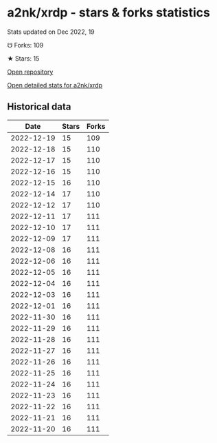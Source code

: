 # a2nk/xrdp - stars & forks statistics

Stats updated on Dec 2022, 19

☋ Forks: 109

★ Stars: 15

[Open repository](https://github.com/a2nk/xrdp)

[Open detailed stats for a2nk/xrdp](https://reviewgithub.com/rep/a2nk/xrdp)

## Historical data
| Date | Stars | Forks |
|------|-------|-------|
| 2022-12-19 | 15 | 109 | 
| 2022-12-18 | 15 | 110 | 
| 2022-12-17 | 15 | 110 | 
| 2022-12-16 | 15 | 110 | 
| 2022-12-15 | 16 | 110 | 
| 2022-12-14 | 17 | 110 | 
| 2022-12-12 | 17 | 110 | 
| 2022-12-11 | 17 | 111 | 
| 2022-12-10 | 17 | 111 | 
| 2022-12-09 | 17 | 111 | 
| 2022-12-08 | 16 | 111 | 
| 2022-12-06 | 16 | 111 | 
| 2022-12-05 | 16 | 111 | 
| 2022-12-04 | 16 | 111 | 
| 2022-12-03 | 16 | 111 | 
| 2022-12-01 | 16 | 111 | 
| 2022-11-30 | 16 | 111 | 
| 2022-11-29 | 16 | 111 | 
| 2022-11-28 | 16 | 111 | 
| 2022-11-27 | 16 | 111 | 
| 2022-11-26 | 16 | 111 | 
| 2022-11-25 | 16 | 111 | 
| 2022-11-24 | 16 | 111 | 
| 2022-11-23 | 16 | 111 | 
| 2022-11-22 | 16 | 111 | 
| 2022-11-21 | 16 | 111 | 
| 2022-11-20 | 16 | 111 | 

